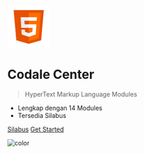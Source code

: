 ![logo](../assets/icons/icon-html.svg ':size=100x100')

# **Codale Center**

> HyperText Markup Language Modules

- Lengkap dengan 14 Modules
- Tersedia Silabus

[Silabus](/html/silabus.md)  [Get Started](#pengenalan)

![color](#f2f2f2)